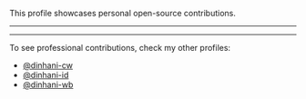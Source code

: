 This profile showcases personal open-source contributions.

<hr>

<hr>

To see professional contributions, check my other profiles:
<ul>
  <li><a href="https://github.com/dinhani-cw">@dinhani-cw</li>
  <li><a href="https://github.com/dinhani-id">@dinhani-id</li>
  <li><a href="https://github.com/dinhani-wb">@dinhani-wb</li>
</ul>
